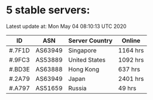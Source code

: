 # 5 stable servers:

Latest update at: Mon May 04 08:10:13 UTC 2020

| ID | ASN | Server Country | Online |
| -- | --- | -------------- | ------ |
| #.7F1D | AS63949 | Singapore | 1164 hrs |
| #.9FC3 | AS53889 | United States | 1092 hrs |
| #.BD3E | AS63888 | Hong Kong | 637 hrs |
| #.2A79 | AS63949 | Japan | 2401 hrs |
| #.A797 | AS51659 | Russia | 49 hrs |

